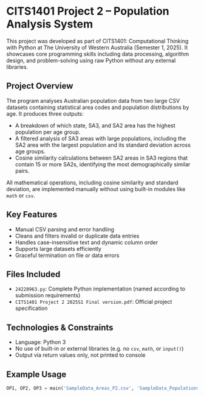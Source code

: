 # CITS1401 Project 2 – Population Analysis System

This project was developed as part of CITS1401: Computational Thinking with Python at The University of Western Australia (Semester 1, 2025). It showcases core programming skills including data processing, algorithm design, and problem-solving using raw Python without any external libraries.

## Project Overview
The program analyses Australian population data from two large CSV datasets containing statistical area codes and population distributions by age. It produces three outputs:

- A breakdown of which state, SA3, and SA2 area has the highest population per age group.
- A filtered analysis of SA3 areas with large populations, including the SA2 area with the largest population and its standard deviation across age groups.
- Cosine similarity calculations between SA2 areas in SA3 regions that contain 15 or more SA2s, identifying the most demographically similar pairs.

All mathematical operations, including cosine similarity and standard deviation, are implemented manually without using built-in modules like `math` or `csv`.

## Key Features
- Manual CSV parsing and error handling
- Cleans and filters invalid or duplicate data entries
- Handles case-insensitive text and dynamic column order
- Supports large datasets efficiently
- Graceful termination on file or data errors

## Files Included
- `24228963.py`: Complete Python implementation (named according to submission requirements)
- `CITS1401 Project 2 2025S1 Final version.pdf`: Official project specification

## Technologies & Constraints
- Language: Python 3
- No use of built-in or external libraries (e.g. no `csv`, `math`, or `input()`)
- Output via return values only, not printed to console

## Example Usage
```python
OP1, OP2, OP3 = main('SampleData_Areas_P2.csv', 'SampleData_Populations_P2.csv')

